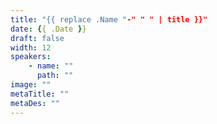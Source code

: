 ```yaml
---
title: "{{ replace .Name "-" " " | title }}"
date: {{ .Date }}
draft: false
width: 12
speakers:
    - name: ""
      path: ""
image: ""
metaTitle: ""
metaDes: ""
---
```


